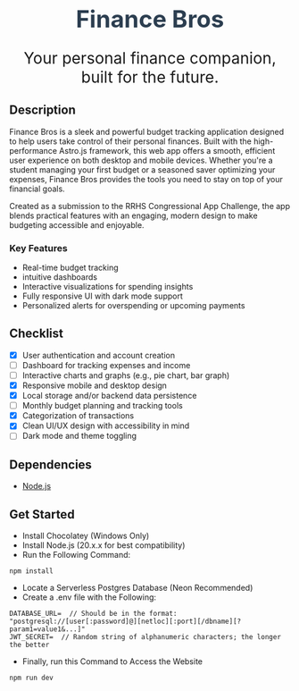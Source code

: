 <h1 align="center" style="font-size: 3em; font-weight: bold; color: #2c3e50;">Finance Bros</h1>

<p align="center" style="font-size: 2em;">Your personal finance companion, built for the future.</p>

## Description
Finance Bros is a sleek and powerful budget tracking application designed to help users take control of their personal finances. Built with the high-performance Astro.js framework, this web app offers a smooth, efficient user experience on both desktop and mobile devices. Whether you're a student managing your first budget or a seasoned saver optimizing your expenses, Finance Bros provides the tools you need to stay on top of your financial goals.

Created as a submission to the RRHS Congressional App Challenge, the app blends practical features with an engaging, modern design to make budgeting accessible and enjoyable.

### Key Features
- Real-time budget tracking
- intuitive dashboards
- Interactive visualizations for spending insights
- Fully responsive UI with dark mode support
- Personalized alerts for overspending or upcoming payments

## Checklist
- [x] User authentication and account creation  
- [ ] Dashboard for tracking expenses and income  
- [ ] Interactive charts and graphs (e.g., pie chart, bar graph)  
- [x] Responsive mobile and desktop design  
- [x] Local storage and/or backend data persistence  
- [ ] Monthly budget planning and tracking tools  
- [x] Categorization of transactions  
- [x] Clean UI/UX design with accessibility in mind   
- [ ] Dark mode and theme toggling

## Dependencies
- [Node.js](https://nodejs.org/en/download)

## Get Started
- Install Chocolatey (Windows Only)
- Install Node.js (20.x.x for best compatibility)
- Run the Following Command:
```
npm install
```
- Locate a Serverless Postgres Database (Neon Recommended)
- Create a .env file with the Following:
```
DATABASE_URL=  // Should be in the format: "postgresql://[user[:password]@][netloc][:port][/dbname][?param1=value1&...]"
JWT_SECRET=  // Random string of alphanumeric characters; the longer the better
```
- Finally, run this Command to Access the Website
```
npm run dev
```

